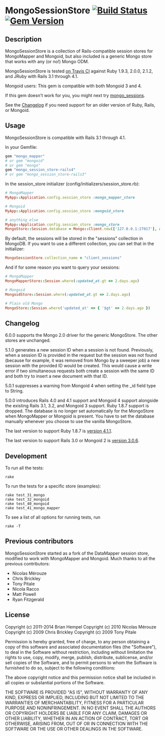 # MongoSessionStore [![Build Status](https://travis-ci.org/brianhempel/mongo_session_store.png?branch=master)](https://travis-ci.org/brianhempel/mongo_session_store) [![Gem Version](https://badge.fury.io/rb/mongo_session_store-rails4.svg)](http://badge.fury.io/rb/mongo_session_store-rails4)

## Description

MongoSessionStore is a collection of Rails-compatible session stores for MongoMapper and Mongoid, but also included is a generic Mongo store that works with any (or no!) Mongo ODM.

MongoSessionStore is tested [on Travis CI](https://travis-ci.org/brianhempel/mongo_session_store) against Ruby 1.9.3, 2.0.0, 2.1.2, and JRuby with Rails 3.1 through 4.1.

Mongoid users: This gem is compatible with both Mongoid 3 and 4.

If this gem doesn't work for you, you might next try [mongo_sessions](https://github.com/biilmann/mongo_sessions).

See the [Changelog](#changelog) if you need support for an older version of Ruby, Rails, or Mongoid.

## Usage

MongoSessionStore is compatible with Rails 3.1 through 4.1.

In your Gemfile:

```ruby
gem "mongo_mapper"
# or gem "mongoid"
# or gem "mongo"
gem "mongo_session_store-rails4"
# or gem "mongo_session_store-rails3"
```

In the session_store initializer (config/initializers/session_store.rb):

```ruby
# MongoMapper
MyApp::Application.config.session_store :mongo_mapper_store

# Mongoid
MyApp::Application.config.session_store :mongoid_store

# anything else
MyApp::Application.config.session_store :mongo_store
MongoStore::Session.database = Mongo::Client.new(['127.0.0.1:27017'], database: \"my_app_development\")
```

By default, the sessions will be stored in the "sessions" collection in MongoDB.  If you want to use a different collection, you can set that in the initializer:

```ruby
MongoSessionStore.collection_name = "client_sessions"
```

And if for some reason you want to query your sessions:

```ruby
# MongoMapper
MongoMapperStore::Session.where(:updated_at.gt => 2.days.ago)

# Mongoid
MongoidStore::Session.where(:updated_at.gt => 2.days.ago)

# Plain old Mongo
MongoStore::Session.where('updated_at' => { '$gt' => 2.days.ago })
```

## Changelog

6.0.0 supports the Mongo 2.0 driver for the generic MongoStore. The other stores are unchanged.

5.1.0 generates a new session ID when a session is not found. Previously, when a session ID is provided in the request but the session was not found (because for example, it was removed from Mongo by a sweeper job) a new session with the provided ID would be created. This would cause a write error if two simultaneous requests both create a session with the same ID and both try to insert a new document with that ID.

5.0.1 suppresses a warning from Mongoid 4 when setting the _id field type to String.

5.0.0 introduces Rails 4.0 and 4.1 support and Mongoid 4 support alongside the existing Rails 3.1, 3.2, and Mongoid 3 support. Ruby 1.8.7 support is dropped. The database is no longer set automatically for the MongoStore when MongoMapper or Mongoid is present. You have to set the database manually whenever you choose to use the vanilla MongoStore.

The last version to support Ruby 1.8.7 is [version 4.1.1](https://rubygems.org/gems/mongo_session_store-rails3/versions/4.1.1).

The last version to support Rails 3.0 or Mongoid 2 is [version 3.0.6](https://rubygems.org/gems/mongo_session_store-rails3/versions/3.0.6).

## Development

To run all the tests:

    rake

To run the tests for a specific store (examples):

    rake test_31_mongo
    rake test_32_mongoid
    rake test_40_mongoid
    rake test_41_mongo_mapper

To see a list of all options for running tests, run

    rake -T

## Previous contributors

MongoSessionStore started as a fork of the DataMapper session store, modified to work with MongoMapper and Mongoid.  Much thanks to all the previous contributors:

* Nicolas Mérouze
* Chris Brickley
* Tony Pitale
* Nicola Racco
* Matt Powell
* Ryan Fitzgerald

## License

Copyright (c) 2011-2014 Brian Hempel
Copyright (c) 2010 Nicolas Mérouze
Copyright (c) 2009 Chris Brickley
Copyright (c) 2009 Tony Pitale

Permission is hereby granted, free of charge, to any person
obtaining a copy of this software and associated documentation
files (the "Software"), to deal in the Software without
restriction, including without limitation the rights to use,
copy, modify, merge, publish, distribute, sublicense, and/or sell
copies of the Software, and to permit persons to whom the
Software is furnished to do so, subject to the following
conditions:

The above copyright notice and this permission notice shall be
included in all copies or substantial portions of the Software.

THE SOFTWARE IS PROVIDED "AS IS", WITHOUT WARRANTY OF ANY KIND,
EXPRESS OR IMPLIED, INCLUDING BUT NOT LIMITED TO THE WARRANTIES
OF MERCHANTABILITY, FITNESS FOR A PARTICULAR PURPOSE AND
NONINFRINGEMENT. IN NO EVENT SHALL THE AUTHORS OR COPYRIGHT
HOLDERS BE LIABLE FOR ANY CLAIM, DAMAGES OR OTHER LIABILITY,
WHETHER IN AN ACTION OF CONTRACT, TORT OR OTHERWISE, ARISING
FROM, OUT OF OR IN CONNECTION WITH THE SOFTWARE OR THE USE OR
OTHER DEALINGS IN THE SOFTWARE.
